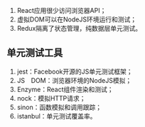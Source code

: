1. React应用很少访问浏览器API；
2. 虚拟DOM可以在NodeJS环境运行和测试；
3. Redux隔离了状态管理，纯数据层单元测试。

## 单元测试工具
1. jest：Facebook开源的JS单元测试框架；
2. JS　DOM：浏览器环境的NodeJS模拟；
3. Enzyme：React组件渲染和测试；
4. nock：模拟HTTP请求；
5. sinon：函数模拟和调用跟踪；
6. istanbul：单元测试覆盖率。

